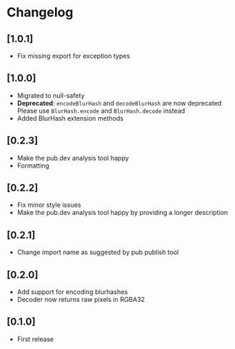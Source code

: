 # Changelog

## [1.0.1]
* Fix missing export for exception types

## [1.0.0]

* Migrated to null-safety
* **Deprecated**: `encodeBlurHash` and `decodeBlurHash` are now deprecated
  Please use `BlurHash.encode` and `BlurHash.decode` instead
* Added BlurHash extension methods

## [0.2.3]

* Make the pub.dev analysis tool happy
* Formatting

## [0.2.2]

* Fix minor style issues
* Make the pub.dev analysis tool happy by providing a longer description

## [0.2.1]

* Change import name as suggested by pub publish tool

## [0.2.0]

* Add support for encoding blurhashes
* Decoder now returns raw pixels in RGBA32

## [0.1.0]

* First release
